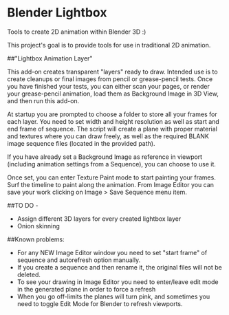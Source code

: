 # Blender Lightbox 

Tools to create 2D animation within Blender 3D :)

This project's goal is to provide tools for use in traditional 2D animation.

##"Lightbox Animation Layer"


This add-on creates transparent "layers" ready to draw. Intended use is to create cleanups or final images from pencil or grease-pencil 
tests.
Once you have finished your tests, you can either scan your pages, or render your grease-pencil animation, load them as Background Image in 3D View, and then run this add-on.

At startup you are prompted to choose a folder to store all your frames for each layer. You need to set width and height 
resolution as well as start and end frame of sequence. The script will create a plane with proper material and textures where you can draw freely, as well as the required BLANK image sequence files (located in the provided path). 

If you have already set a Background Image as reference in viewport (including animation settings from a Sequence), you can choose to use it.

Once set, you can enter Texture Paint mode to start painting your frames. Surf the timeline to paint along the animation. From Image Editor you can save your work clicking on Image > Save Sequence menu item.

##TO DO -

* Assign different 3D layers for every created lightbox layer
* Onion skinning

##Known problems:

* For any NEW Image Editor window you need to set "start frame" of sequence and autorefresh option manually.
* If you create a sequence and then rename it, the original files will not be deleted.
* To see your drawing in Image Editor you need to enter/leave edit mode in the generated plane in order to force a refresh
* When you go off-limits the planes will turn pink, and sometimes you need to toggle Edit Mode for Blender to refresh viewports.


